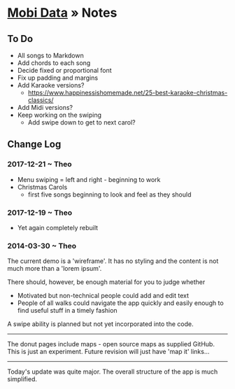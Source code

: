 # [Mobi Data]( ./index.html ) &raquo; Notes



## To Do

* All songs to Markdown
* Add chords to each song
* Decide fixed or proportional font
* Fix up padding and margins 
* Add Karaoke versions?
	* https://www.happinessishomemade.net/25-best-karaoke-christmas-classics/
* Add Midi versions?
* Keep working on the swiping
	* Add swipe down to get to next carol?


## Change Log


### 2017-12-21 ~ Theo

* Menu swiping = left and right - beginning to work
* Christmas Carols
	* first five songs beginning to look and feel as they should



### 2017-12-19 ~ Theo

* Yet again completely rebuilt

### 2014-03-30 ~ Theo

The current demo is a 'wireframe'. It has no styling and the content is not much more than a 'lorem ipsum'.

There should, however, be enough material for you to judge whether  

* Motivated but non-technical people could add and edit text
* People of all walks could navigate the app quickly and easily enough to find useful stuff in a timely fashion

A swipe ability is planned but not yet incorporated into the code.

***

The donut pages include maps - open source maps as supplied GitHub. This is just an experiment. Future revision will just have 'map it' links...

***

Today's update was quite major. The overall structure of the app is much simplified.



